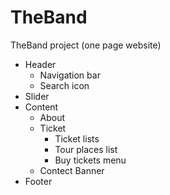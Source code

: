 # TheBand
TheBand project (one page website) 
- Header
  - Navigation bar
  - Search icon
- Slider
- Content
  - About
  - Ticket
    - Ticket lists
    - Tour places list
    - Buy tickets menu
  - Contect
  Banner
- Footer
